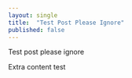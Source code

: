 ```yaml
---
layout: single
title:  "Test Post Please Ignore"
published: false
---
```


Test post please ignore

Extra content test
